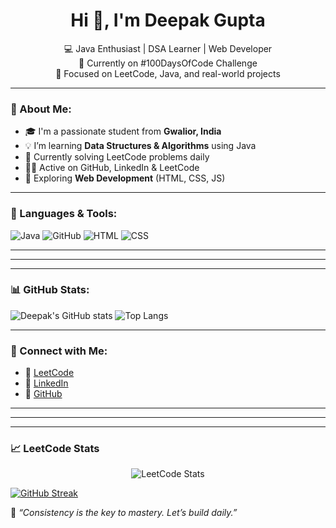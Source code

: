<h1 align="center">Hi 👋, I'm Deepak Gupta</h1>

<p align="center">
  💻 Java Enthusiast | DSA Learner | Web Developer <br>
  🚀 Currently on #100DaysOfCode Challenge <br>
  🎯 Focused on LeetCode, Java, and real-world projects
</p>

---

### 🧠 About Me:
- 🎓 I'm a passionate student from **Gwalior, India**
- 💡 I’m learning **Data Structures & Algorithms** using Java
- 🔭 Currently solving LeetCode problems daily
- 👨‍💻 Active on GitHub, LinkedIn & LeetCode
- 🌱 Exploring **Web Development** (HTML, CSS, JS)

---

### 🧰 Languages & Tools:
![Java](https://img.shields.io/badge/-Java-007396?style=flat&logo=java)
![GitHub](https://img.shields.io/badge/-GitHub-181717?style=flat&logo=github)
![HTML](https://img.shields.io/badge/-HTML5-E34F26?style=flat&logo=html5)
![CSS](https://img.shields.io/badge/-CSS3-1572B6?style=flat&logo=css3)

---

---

---

### 📊 GitHub Stats:
![Deepak's GitHub stats](https://github-readme-stats.vercel.app/api?username=deepak-stack18&show_icons=true&theme=dark)
![Top Langs](https://github-readme-stats.vercel.app/api/top-langs/?username=deepak-stack18&layout=compact&theme=dark)

---

### 🔗 Connect with Me:
- 🔗 [LeetCode](https://leetcode.com/Deepak_G_05/)
- 💼 [LinkedIn](https://linkedin.com/in/deepak-gupta-181b072ba)
- 📂 [GitHub](https://github.com/deepak-stack18)

---

---

---

### 📈 LeetCode Stats

<p align="center">
  <img src="https://leetcard.jacoblin.cool/Deepak_G_05?ext=heatmap&theme=unicorn" alt="LeetCode Stats" />
</p>


[![GitHub Streak](https://streak-stats.demolab.com?user=deepak-stack18&theme=gruvbox-duo&hide_border=true)](https://git.io/streak-stats)


📌 _“Consistency is the key to mastery. Let’s build daily.”_

